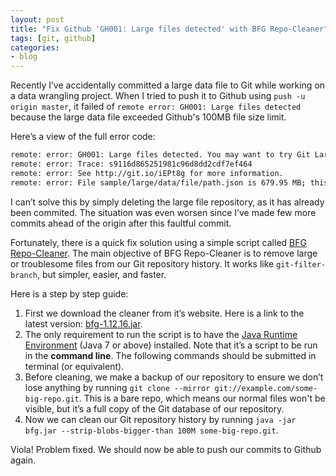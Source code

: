 ```yaml
---
layout: post
title: "Fix Github 'GH001: Large files detected' with BFG Repo-Cleaner"
tags: [git, github]
categories:
- blog
---
```


Recently I’ve accidentally committed a large data file to Git while working on a data wrangling project. When I tried to push it to Github using `push -u origin master`, it failed of `remote error: GH001: Large files detected` because the large data file exceeded Github's 100MB file size limit.

Here’s a view of the full error code:

```bash
remote: error: GH001: Large files detected. You may want to try Git Large File Storage — https://git-lfs.github.com.
remote: error: Trace: s9116d865251981c96d8dd2cdf7ef464
remote: error: See http://git.io/iEPt8g for more information.
remote: error: File sample/large/data/file/path.json is 679.95 MB; this exceeds GitHub’s file size limit of 100.00 MB
```

I can’t solve this by simply deleting the large file repository, as it has already been commited. The situation was even worsen since I’ve made few more commits ahead of the origin after this faultful commit.

Fortunately, there is a quick fix solution using a simple script called [BFG Repo-Cleaner](https://rtyley.github.io/bfg-repo-cleaner/). The main objective of BFG Repo-Cleaner is to remove large or troublesome files from our Git repository history. It works like `git-filter-branch`, but simpler, easier, and faster.

Here is a step by step guide:

1. First we download the cleaner from it’s website. Here is a link to the latest version: [bfg-1.12.16.jar](http://repo1.maven.org/maven2/com/madgag/bfg/1.12.16/bfg-1.12.16.jar). 
2. The only requirement to run the script is to have the [Java Runtime Environment](http://java.com/en/download/manual.jsp) (Java 7 or above) installed. Note that it’s a script to be run in the **command line**. The following commands should be submitted in terminal (or equivalent).
3. Before cleaning, we make a backup of our repository to ensure we don’t lose anything by running `git clone --mirror git://example.com/some-big-repo.git`. This is a bare repo, which means our normal files won't be visible, but it’s a full copy of the Git database of our repository.
4. Now we can clean our Git repository history by running `java -jar bfg.jar --strip-blobs-bigger-than 100M some-big-repo.git`.

Viola! Problem fixed. We should now be able to push our commits to Github again.



